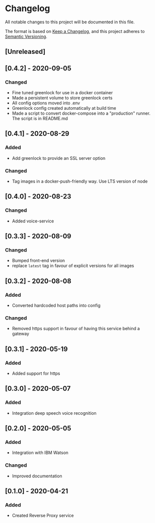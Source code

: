 # Changelog
All notable changes to this project will be documented in this file.

The format is based on [Keep a Changelog](https://keepachangelog.com/en/1.0.0/),
and this project adheres to [Semantic Versioning](https://semver.org/spec/v2.0.0.html).

## [Unreleased]

## [0.4.2] - 2020-09-05
### Changed
- Fine tuned greenlock for use in a docker container
- Made a persistent volume to store greenlock certs
- All config options moved into .env
- Greenlock config created automatically at build time
- Made a script to convert docker-compose into a "production" runner. The script is in README.md

## [0.4.1] - 2020-08-29
### Added
- Add greenlock to provide an SSL server option
### Changed
- Tag images in a docker-push-friendly way. Use LTS version of node	

## [0.4.0] - 2020-08-23
### Changed
- Added voice-service

## [0.3.3] - 2020-08-09
### Changed
- Bumped front-end version
- replace `latest` tag in favour of explicit versions for all images

## [0.3.2] - 2020-08-08
### Added
- Converted hardcoded host paths into config
### Changed
- Removed https support in favour of having this service behind a gateway

## [0.3.1] - 2020-05-19
### Added
- Added support for https

## [0.3.0] - 2020-05-07
### Added
- Integration deep speech voice recognition

## [0.2.0] - 2020-05-05
### Added
- Integration with IBM Watson
### Changed
- Improved documentation 

## [0.1.0] - 2020-04-21
### Added
- Created Reverse Proxy service

